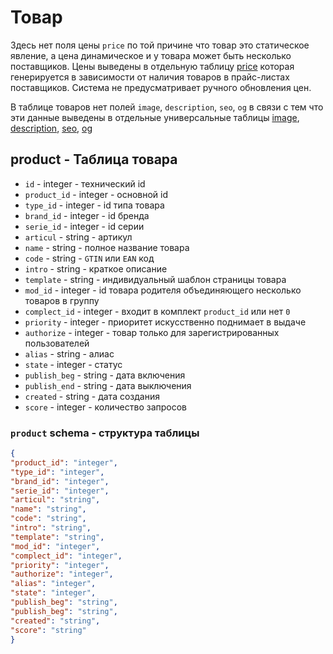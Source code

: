 # Товар
Здесь нет поля цены `price` по той причине что товар это статическое явление, а цена динамическое и у товара может быть несколько поставщиков. Цены выведены в отдельную таблицу [price](https://github.com/pllano/db.json/blob/master/db/price.md)  которая генерируется в зависимости от наличия товаров в прайс-листах поставщиков. Система не предусматривает ручного обновления цен.

В таблице товаров нет полей `image`, `description`, `seo`, `og` в связи с тем что эти данные выведены в отдельные универсальные таблицы 
[image](https://github.com/pllano/db.json/blob/master/db/image.md), 
[description](https://github.com/pllano/db.json/blob/master/db/description.md), 
[seo](https://github.com/pllano/db.json/blob/master/db/seo.md), 
[og](https://github.com/pllano/db.json/blob/master/db/og.md)

## product - Таблица товара
- `id` - integer - технический id
- `product_id` - integer - основной id
- `type_id` - integer - id типа товара
- `brand_id` - integer - id бренда
- `serie_id` - integer - id серии
- `articul` - string - артикул
- `name` - string - полное название товара
- `code` - string - `GTIN` или `EAN` код
- `intro` - string - краткое описание
- `template` - string - индивидуальный шаблон страницы товара
- `mod_id` - integer - id товара родителя объединяющего несколько товаров в группу
- `complect_id` - integer - входит в комплект `product_id` или нет `0`
- `priority` - integer - приоритет искусственно поднимает в выдаче
- `authorize` - integer - товар только для зарегистрированных пользователей
- `alias` - string - алиас
- `state` - integer - статус
- `publish_beg` - string - дата включения
- `publish_end` - string - дата выключения
- `created` - string - дата создания
- `score` - integer - количество запросов
### `product` schema - структура таблицы
```json
{
"product_id": "integer",
"type_id": "integer",
"brand_id": "integer",
"serie_id": "integer",
"articul": "string",
"name": "string",
"code": "string",
"intro": "string",
"template": "string",
"mod_id": "integer",
"complect_id": "integer",
"priority": "integer",
"authorize": "integer",
"alias": "integer",
"state": "integer",
"publish_beg": "string",
"publish_beg": "string",
"created": "string",
"score": "string"
}
```
